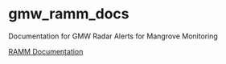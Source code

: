 # gmw_ramm_docs
Documentation for  GMW Radar Alerts for Mangrove Monitoring

[RAMM Documentation](https://globalmangrovewatch.github.io)